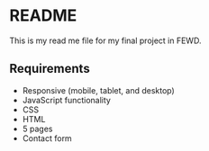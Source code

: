 # README

This is my read me file for my final project in FEWD.

## Requirements

* Responsive (mobile, tablet, and desktop)
* JavaScript functionality
* CSS
* HTML
* 5 pages
* Contact form
